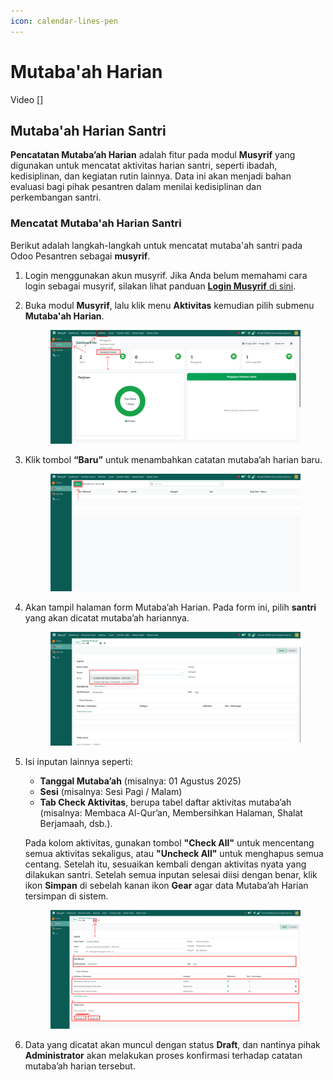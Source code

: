 ```yaml
---
icon: calendar-lines-pen
---
```


# Mutaba'ah Harian

Video \[]

## Mutaba'ah Harian Santri

**Pencatatan Mutaba’ah Harian** adalah fitur pada modul **Musyrif** yang digunakan untuk mencatat aktivitas harian santri, seperti ibadah, kedisiplinan, dan kegiatan rutin lainnya. Data ini akan menjadi bahan evaluasi bagi pihak pesantren dalam menilai kedisiplinan dan perkembangan santri.

### Mencatat Mutaba'ah Harian Santri

Berikut adalah langkah-langkah untuk mencatat mutaba'ah santri pada Odoo Pesantren sebagai **musyrif**.

1. Login menggunakan akun musyrif. Jika Anda belum memahami cara login sebagai musyrif, silakan lihat panduan [**Login Musyrif** di sini](../../../setup-and-konfigurasi/role-and-hak-akses-pengguna/panduan-login/login-musyrif.md).
2.  Buka modul **Musyrif**, lalu klik menu **Aktivitas** kemudian pilih submenu **Mutaba'ah Harian**.

    <figure><img src="../../../.gitbook/assets/images-396.png" alt=""><figcaption></figcaption></figure>


3.  Klik tombol **“Baru”** untuk menambahkan catatan mutaba’ah harian baru.

    <figure><img src="../../../.gitbook/assets/images-397.png" alt=""><figcaption></figcaption></figure>


4.  Akan tampil halaman form Mutaba’ah Harian. Pada form ini, pilih **santri** yang akan dicatat mutaba’ah hariannya.

    <figure><img src="../../../.gitbook/assets/images-398.png" alt=""><figcaption></figcaption></figure>


5.  Isi inputan lainnya seperti:

    * **Tanggal Mutaba’ah** (misalnya: 01 Agustus 2025)
    * **Sesi** (misalnya: Sesi Pagi / Malam)
    * **Tab Check Aktivitas**, berupa tabel daftar aktivitas mutaba’ah (misalnya: Membaca Al-Qur’an, Membersihkan Halaman, Shalat Berjamaah, dsb.).

    Pada kolom aktivitas, gunakan tombol **"Check All"** untuk mencentang semua aktivitas sekaligus, atau **"Uncheck All"** untuk menghapus semua centang. Setelah itu, sesuaikan kembali dengan aktivitas nyata yang dilakukan santri. Setelah semua inputan selesai diisi dengan benar, klik ikon **Simpan** di sebelah kanan ikon **Gear** agar data Mutaba’ah Harian tersimpan di sistem.

    <figure><img src="../../../.gitbook/assets/images-399.png" alt=""><figcaption></figcaption></figure>


6. Data yang dicatat akan muncul dengan status **Draft**, dan nantinya pihak **Administrator** akan melakukan proses konfirmasi terhadap catatan mutaba’ah harian tersebut.
